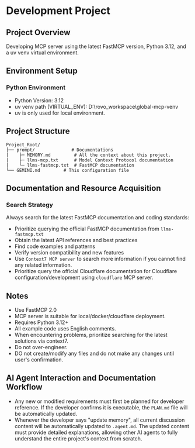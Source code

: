 # Development Project

## Project Overview
Developing MCP server using the latest FastMCP version, Python 3.12, and a uv venv virtual environment.

## Environment Setup

### Python Environment
- Python Version: 3.12
- uv venv path (VIRTUAL_ENV): D:\rovo_workspace\global-mcp-venv
- uv is only used for local environment.


## Project Structure
```
Project_Root/
├── prompt/              # Documentations
|    ├─ MEMORY.md         # All the context about this project.
|    ├─ llms-mcp.txt      # Model Context Protocol documentation
|    └─ llms-fastmcp.txt  # FastMCP documentation
└── GEMINI.md         # This configuration file
```

## Documentation and Resource Acquisition

### Search Strategy
Always search for the latest FastMCP documentation and coding standards:
- Prioritize querying the official FastMCP documentation from `llms-fastmcp.txt`
- Obtain the latest API references and best practices
- Find code examples and patterns
- Verify version compatibility and new features
- Use `Context7 MCP server` to search more information if you cannot find any related information.
- Prioritize query the official Cloudflare documentation for Cloudflare configuration/development using `cloudflare` MCP server.


## Notes
- Use FastMCP 2.0
- MCP server is suitable for local/docker/cloudflare deployment.
- Requires Python 3.12+
- All example code uses English comments.
- When encountering problems, prioritize searching for the latest solutions via context7.
- Do not over-engineer.
- DO not create/modify any files and do not make any changes until user's confirmation.

## AI Agent Interaction and Documentation Workflow
- Any new or modified requirements must first be planned for developer reference. If the developer confirms it is executable, the `PLAN.md` file will be automatically updated.
- Whenever the developer says "update memory", all current discussion content will be automatically updated to `.agent.md`. The updated content must provide detailed explanations, allowing other AI agents to fully understand the entire project's context from scratch.

